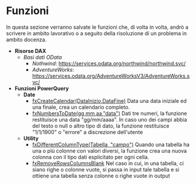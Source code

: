 # Funzioni
In questa sezione verranno salvate le funzioni che, di volta in volta, andrò a scrivere in ambito lavorativo o a seguito della risoluzione di un problema in ambito docenza.

- **Risorse DAX**
  - *Basi dati OData*
    - *Nothwind*: https://services.odata.org/northwind/northwind.svc/
    - *AdventureWorks*: https://services.odata.org/AdventureWorksV3/AdventureWorks.svc/
- **Funzioni PowerQuery**
  - **Date**
    - [fxCreateCalendar(DataInizio,DataFine)](./PowerQuery/fxCreateCalendar.md) Data una data iniziale ed una finale, crea un calendario completo.
    - [fxNumbersToDate(gg,mm,aa,"data")](./PowerQuery/fxNumbersToDate.md) Dati tre numeri, la funzione restituisce una data "gg/mm/aaaa". In caso uno dei campi abbia del testo o null o altro tipo di dato, la funzione restituisce "1/1/1900" o "errore" a discrezione dell'utente
  - **Utility**
    - [fxDifferentColumnType(Tabella, "campo")](./PowerQuery/fxDifferentColumnTypes.md) Quando una tabella ha una o più colonne con valori diversi, la funzione crea una nuova colonna con il tipo dati esplicitato per ogni cella.
    - [fxRemoveRowsColumnsBlank](./PowerQuery/fxRemoveRowsColumnsBlank.md) Nel caso in cui, in una tabella, ci siano righe o colonne vuote, si passa in input tale tabella e si ottiene una tabella senza colonne o righe vuote in output